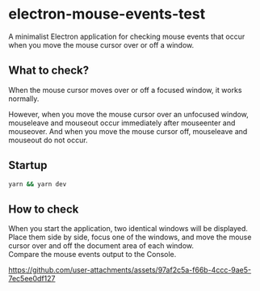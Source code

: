 # electron-mouse-events-test

A minimalist Electron application for checking mouse events that occur when you move the mouse cursor over or off a window.

## What to check?

When the mouse cursor moves over or off a focused window, it works normally.

However, when you move the mouse cursor over an unfocused window, mouseleave and mouseout occur immediately after mouseenter and mouseover. And when you move the mouse cursor off, mouseleave and mouseout do not occur.

## Startup

```sh
yarn && yarn dev
```

## How to check

When you start the application, two identical windows will be displayed.  
Place them side by side, focus one of the windows, and move the mouse cursor over and off the document area of ​​each window.  
Compare the mouse events output to the Console.

https://github.com/user-attachments/assets/97af2c5a-f66b-4ccc-9ae5-7ec5ee0df127
